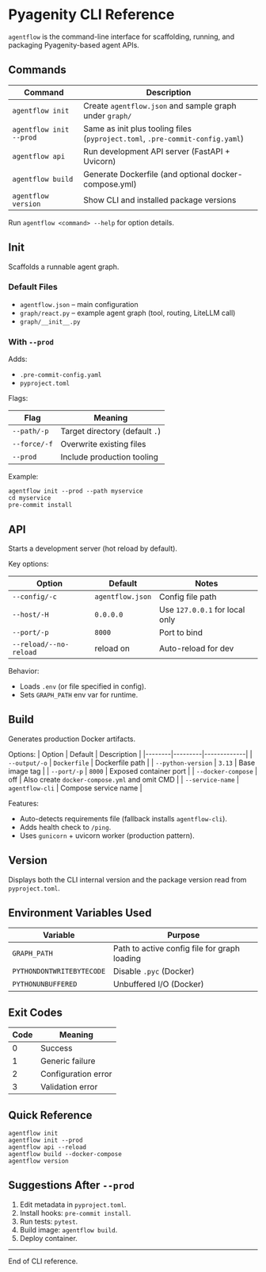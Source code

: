 # Pyagenity CLI Reference

`agentflow` is the command-line interface for scaffolding, running, and packaging Pyagenity-based agent APIs.

## Commands

| Command | Description |
|---------|-------------|
| `agentflow init` | Create `agentflow.json` and sample graph under `graph/` |
| `agentflow init --prod` | Same as init plus tooling files (`pyproject.toml`, `.pre-commit-config.yaml`) |
| `agentflow api` | Run development API server (FastAPI + Uvicorn) |
| `agentflow build` | Generate Dockerfile (and optional docker-compose.yml) |
| `agentflow version` | Show CLI and installed package versions |

Run `agentflow <command> --help` for option details.

## Init
Scaffolds a runnable agent graph.

### Default Files
* `agentflow.json` – main configuration
* `graph/react.py` – example agent graph (tool, routing, LiteLLM call)
* `graph/__init__.py`

### With `--prod`
Adds:
* `.pre-commit-config.yaml`
* `pyproject.toml`

Flags:

| Flag | Meaning |
|------|---------|
| `--path/-p` | Target directory (default `.`) |
| `--force/-f` | Overwrite existing files |
| `--prod` | Include production tooling |

Example:
```
agentflow init --prod --path myservice
cd myservice
pre-commit install
```

## API
Starts a development server (hot reload by default).

Key options:

| Option | Default | Notes |
|--------|---------|-------|
| `--config/-c` | `agentflow.json` | Config file path |
| `--host/-H` | `0.0.0.0` | Use `127.0.0.1` for local only |
| `--port/-p` | `8000` | Port to bind |
| `--reload/--no-reload` | reload on | Auto-reload for dev |

Behavior:
* Loads `.env` (or file specified in config).
* Sets `GRAPH_PATH` env var for runtime.

## Build
Generates production Docker artifacts.

Options:
| Option | Default | Description |
|--------|---------|-------------|
| `--output/-o` | `Dockerfile` | Dockerfile path |
| `--python-version` | `3.13` | Base image tag |
| `--port/-p` | `8000` | Exposed container port |
| `--docker-compose` | off | Also create `docker-compose.yml` and omit CMD |
| `--service-name` | `agentflow-cli` | Compose service name |

Features:
* Auto-detects requirements file (fallback installs `agentflow-cli`).
* Adds health check to `/ping`.
* Uses `gunicorn` + uvicorn worker (production pattern).

## Version
Displays both the CLI internal version and the package version read from `pyproject.toml`.

## Environment Variables Used
| Variable | Purpose |
|----------|---------|
| `GRAPH_PATH` | Path to active config file for graph loading |
| `PYTHONDONTWRITEBYTECODE` | Disable `.pyc` (Docker) |
| `PYTHONUNBUFFERED` | Unbuffered I/O (Docker) |

## Exit Codes
| Code | Meaning |
|------|---------|
| 0 | Success |
| 1 | Generic failure |
| 2 | Configuration error |
| 3 | Validation error |

## Quick Reference
```
agentflow init
agentflow init --prod
agentflow api --reload
agentflow build --docker-compose
agentflow version
```

## Suggestions After `--prod`
1. Edit metadata in `pyproject.toml`.
2. Install hooks: `pre-commit install`.
3. Run tests: `pytest`.
4. Build image: `agentflow build`.
5. Deploy container.

---
End of CLI reference.
